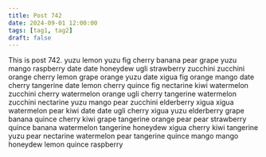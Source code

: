 ```yaml
---
title: Post 742
date: 2024-09-01 12:00:00
tags: [tag1, tag2]
draft: false
---
```

This is post 742.
yuzu
lemon
yuzu
fig
cherry
banana
pear
grape
yuzu
mango
raspberry
date
date
honeydew
ugli
strawberry
zucchini
zucchini
orange
cherry
lemon
grape
orange
yuzu
date
xigua
fig
orange
mango
date
cherry
tangerine
date
lemon
cherry
quince
fig
nectarine
kiwi
watermelon
zucchini
cherry
watermelon
orange
ugli
cherry
tangerine
watermelon
zucchini
nectarine
yuzu
mango
pear
zucchini
elderberry
xigua
xigua
watermelon
pear
kiwi
date
date
ugli
cherry
xigua
yuzu
elderberry
grape
banana
quince
cherry
kiwi
grape
tangerine
orange
pear
pear
strawberry
quince
banana
watermelon
tangerine
honeydew
xigua
cherry
kiwi
tangerine
yuzu
pear
nectarine
watermelon
pear
tangerine
quince
mango
mango
honeydew
lemon
quince
raspberry
